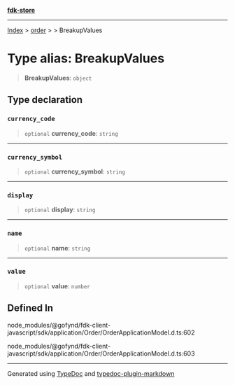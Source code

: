 [**fdk-store**](../../../README.md)
***

[Index](../../../API.md) > [order](../../README.md) > [<internal>](../README.md) > BreakupValues

# Type alias: BreakupValues

> **BreakupValues**: `object`

## Type declaration

### `currency_code`

> `optional` **currency\_code**: `string`

***

### `currency_symbol`

> `optional` **currency\_symbol**: `string`

***

### `display`

> `optional` **display**: `string`

***

### `name`

> `optional` **name**: `string`

***

### `value`

> `optional` **value**: `number`

## Defined In

node\_modules/@gofynd/fdk-client-javascript/sdk/application/Order/OrderApplicationModel.d.ts:602

node\_modules/@gofynd/fdk-client-javascript/sdk/application/Order/OrderApplicationModel.d.ts:603

***
Generated using [TypeDoc](https://typedoc.org/) and [typedoc-plugin-markdown](https://www.npmjs.com/package/typedoc-plugin-markdown)
